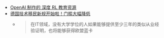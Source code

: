 - [OpenAI 制作的 深度 RL 教育资源](https://spinningup.openai.com/en/latest/user/introduction.html)
- [德国技术移民新规开始啦！门槛大幅降低](https://www.dw.com/zh/%E5%BE%B7%E5%9B%BD%E6%8A%80%E6%9C%AF%E7%A7%BB%E6%B0%91%E6%96%B0%E8%A7%84%E5%BC%80%E5%A7%8B%E5%95%A6%E9%97%A8%E6%A7%9B%E5%A4%A7%E5%B9%85%E9%99%8D%E4%BD%8E/a-67452742)
	- > 在IT领域，没有大学学位的人如果能够提供至少三年的类似从业经验证明，也将能够获得欧盟蓝卡